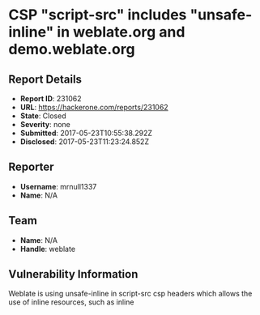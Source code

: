 # CSP "script-src" includes "unsafe-inline" in weblate.org and demo.weblate.org

## Report Details
- **Report ID**: 231062
- **URL**: https://hackerone.com/reports/231062
- **State**: Closed
- **Severity**: none
- **Submitted**: 2017-05-23T10:55:38.292Z
- **Disclosed**: 2017-05-23T11:23:24.852Z

## Reporter
- **Username**: mrnull1337
- **Name**: N/A

## Team
- **Name**: N/A
- **Handle**: weblate

## Vulnerability Information
Weblate is using unsafe-inline in script-src csp headers which allows the use of inline resources, such as inline <script> elements, javascript: URLs, inline event handlers, and inline <style> elements. 

#POC:

HTTP/1.1 200 OK
Server: nginx
Date: Tue, 23 May 2017 10:49:15 GMT
Content-Type: text/html; charset=utf-8
Connection: close
Vary: Accept-Encoding
Vary: Accept-Encoding
X-Frame-Options: SAMEORIGIN
X-XSS-Protection: 1; mode=block
Content-Language: en
Content-Security-Policy: default-src 'self'; style-src 'self' 'unsafe-inline' maxcdn.bootstrapcdn.com; img-src 'self' stats.cihar.com; script-src 'self' 'unsafe-inline' cdnjs.cloudflare.com stats.cihar.com maxcdn.bootstrapcdn.com code.jquery.com; connect-src api.rollbar.com; object-src 'none'; font-src maxcdn.bootstrapcdn.com; child-src 'none'; frame-ancestors 'none';
Strict-Transport-Security: max-age=31536000; includeSubdomains; preload
X-Content-Type-Options: nosniff
Content-Length: 20336

Above CSP headers containing "script-src: header which have "unsafe-src" attribute in it. 

This does not result in an immediate threat, but should be excluded, if possible, as a best practice. For further information, see 
https://developer.mozilla.org/en-US/docs/Web/HTTP/Headers/Content-Security-Policy/script-src

Regards,
Mr_R3boot.

## Attachments
No attachments
